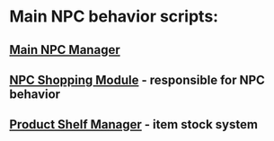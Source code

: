 # Main NPC behavior scripts:
## [Main NPC Manager](https://github.com/firancly/spanish-store/blob/main/src/ServerScriptService/MainManager.server.luau)
## [NPC Shopping Module](https://github.com/firancly/spanish-store/blob/main/src/ServerScriptService/NPCShoppingModule.luau) - responsible for NPC behavior 
## [Product Shelf Manager](https://github.com/firancly/spanish-store/blob/main/src/ServerScriptService/ProductShelfManager.luau) - item stock system